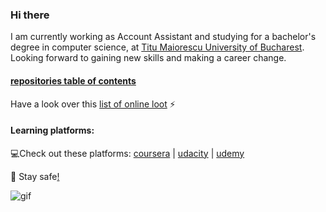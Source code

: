 ### Hi there

<!--
**SharpAdder/SharpAdder** is a ✨ _special_ ✨ repository because its `README.md` (this file) appears on your GitHub profile.

Here are some ideas to get you started:

- 🔭 I’m currently working on ...
- 🌱 I’m currently learning ...
- 👯 I’m looking to collaborate on ...
- 🤔 I’m looking for help with ...
- 💬 Ask me about ...
- 📫 How to reach me: ...
- 😄 Pronouns: ...
- ⚡ Fun fact: ...
-->

I am currently working as Account Assistant and studying for a bachelor's degree in computer science, at [Titu Maiorescu University of Bucharest](https://www.utm.ro/en/faculty-of-informatics/). </br>
Looking forward to gaining new skills and making a career change. </br>

#### [repositories table of contents]()

Have a look over this [list of online loot](https://github.com/SharpAdder/public-link-list/blob/main/README.md) ⚡
#### Learning platforms:
💻Check out these platforms: [coursera](https://www.coursera.org) | [udacity](https://www.udacity.com) |  [udemy](https://www.udemy.com)


 🖖 Stay safe[!](https://github.com/SharpAdder/Evernote/blob/main/inside%20wiki.md)

![gif](https://media.giphy.com/media/L1R1tvI9svkIWwpVYr/giphy.gif)





